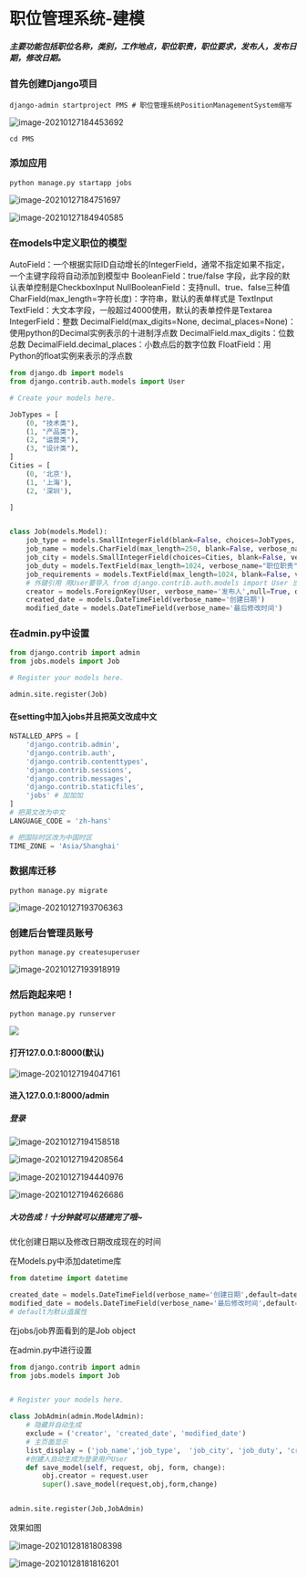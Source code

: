 # 职位管理系统-建模

##### 主要功能包括职位名称，类别，工作地点，职位职责，职位要求，发布人，发布日期，修改日期。

### 首先创建Django项目

~~~shell
django-admin startproject PMS # 职位管理系统PositionManagementSystem缩写
~~~

![image-20210127184453692](https://cdn.jsdelivr.net/gh/luobodage/myimage/myimage/image-20210127184453692.png)

~~~shell
cd PMS
~~~

### 添加应用

~~~shell
python manage.py startapp jobs
~~~

![image-20210127184751697](https://cdn.jsdelivr.net/gh/luobodage/myimage/myimage/image-20210127184751697.png)

![image-20210127184940585](https://cdn.jsdelivr.net/gh/luobodage/myimage/myimage/image-20210127184940585.png)

### 在models中定义职位的模型

AutoField：一个根据实际ID自动增长的IntegerField，通常不指定如果不指定，一个主键字段将自动添加到模型中
BooleanField：true/false 字段，此字段的默认表单控制是CheckboxInput
NullBooleanField：支持null、true、false三种值
CharField(max_length=字符长度)：字符串，默认的表单样式是 TextInput
TextField：大文本字段，一般超过4000使用，默认的表单控件是Textarea
IntegerField：整数
DecimalField(max_digits=None, decimal_places=None)：使用python的Decimal实例表示的十进制浮点数
DecimalField.max_digits：位数总数
DecimalField.decimal_places：小数点后的数字位数
FloatField：用Python的float实例来表示的浮点数

~~~python
from django.db import models
from django.contrib.auth.models import User

# Create your models here.

JobTypes = [
    (0, "技术类"),
    (1, "产品类"),
    (2, "运营类"),
    (3, "设计类"),
]
Cities = [
    (0, '北京'),
    (1, '上海'),
    (2, '深圳'),

]


class Job(models.Model):
    job_type = models.SmallIntegerField(blank=False, choices=JobTypes, verbose_name='职位类别')
    job_name = models.CharField(max_length=250, blank=False, verbose_name='职位名称')
    job_city = models.SmallIntegerField(choices=Cities, blank=False, verbose_name='工作地点')
    job_duty = models.TextField(max_length=1024, verbose_name="职位职责")
    job_requirements = models.TextField(max_length=1024, blank=False, verbose_name='职位要求')
    # 外键引用 用User要导入 from django.contrib.auth.models import User 当用户删除时信息变为NULL
    creator = models.ForeignKey(User, verbose_name='发布人',null=True, on_delete=models.SET_NULL)
    created_date = models.DateTimeField(verbose_name='创建日期')
    modified_date = models.DateTimeField(verbose_name='最后修改时间')

~~~

### 在admin.py中设置

~~~python
from django.contrib import admin
from jobs.models import Job

# Register your models here.

admin.site.register(Job)
~~~

#### 在setting中加入jobs并且把英文改成中文

~~~python
NSTALLED_APPS = [
    'django.contrib.admin',
    'django.contrib.auth',
    'django.contrib.contenttypes',
    'django.contrib.sessions',
    'django.contrib.messages',
    'django.contrib.staticfiles',
    'jobs' # 加加加
]
# 把英文改为中文
LANGUAGE_CODE = 'zh-hans'

# 把国际时区改为中国时区
TIME_ZONE = 'Asia/Shanghai'
~~~

### 数据库迁移

~~~shell
python manage.py migrate
~~~

![image-20210127193706363](https://cdn.jsdelivr.net/gh/luobodage/myimage/myimage/image-20210127193706363.png)

### 创建后台管理员账号

~~~shell
python manage.py createsuperuser 
~~~

![image-20210127193918919](https://cdn.jsdelivr.net/gh/luobodage/myimage/myimage/image-20210127193918919.png)

### 然后跑起来吧！

~~~shell
python manage.py runserver
~~~

![](https://cdn.jsdelivr.net/gh/luobodage/myimage/myimage/image-20210127194015957.png)

#### 打开127.0.0.1:8000(默认)

![image-20210127194047161](https://cdn.jsdelivr.net/gh/luobodage/myimage/myimage/image-20210127194047161.png)

#### 进入127.0.0.1:8000/admin

##### 登录

![image-20210127194158518](https://cdn.jsdelivr.net/gh/luobodage/myimage/myimage/image-20210127194158518.png)

![image-20210127194208564](https://cdn.jsdelivr.net/gh/luobodage/myimage/myimage/image-20210127194208564.png)

![image-20210127194440976](https://cdn.jsdelivr.net/gh/luobodage/myimage/myimage/image-20210127194440976.png)

![image-20210127194626686](https://cdn.jsdelivr.net/gh/luobodage/myimage/myimage/image-20210127194626686.png)

##### 大功告成！十分钟就可以搭建完了哦~

优化创建日期以及修改日期改成现在的时间

在Models.py中添加datetime库

~~~python
from datetime import datetime

created_date = models.DateTimeField(verbose_name='创建日期',default=datetime.now)
modified_date = models.DateTimeField(verbose_name='最后修改时间',default=datetime.now)
# default为默认值属性
~~~

在jobs/job界面看到的是Job object

在admin.py中进行设置

~~~python
from django.contrib import admin
from jobs.models import Job


# Register your models here.

class JobAdmin(admin.ModelAdmin):
    # 隐藏并自动生成
    exclude = ('creator', 'created_date', 'modified_date')
    # 主页面显示
    list_display = ('job_name','job_type',  'job_city', 'job_duty', 'creator', 'created_date', 'modified_date')
    #创建人自动生成为登录用户User
    def save_model(self, request, obj, form, change):
        obj.creator = request.user
        super().save_model(request,obj,form,change)


admin.site.register(Job,JobAdmin)

~~~

效果如图

![image-20210128181808398](https://cdn.jsdelivr.net/gh/luobodage/myimage/myimage/image-20210128181808398.png)

![image-20210128181816201](https://cdn.jsdelivr.net/gh/luobodage/myimage/myimage/image-20210128181816201.png)

